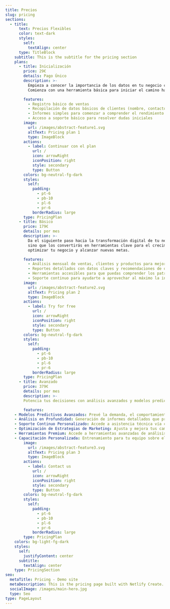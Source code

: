 ```yaml
---
title: Precios
slug: pricing
sections:
  - title:
      text: Precios Flexibles
      color: text-dark
      styles:
        self:
          textAlign: center
      type: TitleBlock
    subtitle: This is the subtitle for the pricing section
    plans:
      - title: Inicialización
        price: 29€
        details: Pago Único
        description: >-
          Empieza a conocer la importancia de los datos en tu negocio con un enfoque sencillo.
          Comienza con una herramienta básica para iniciar el camino hacia la optimización de tu empresa.

        features:
          - Registro básico de ventas
          - Recopilación de datos básicos de clientes (nombre, contacto, etc.)
          - Informes simples para comenzar a comprender el rendimiento
          - Acceso a soporte básico para resolver dudas iniciales
        image:
          url: /images/abstract-feature1.svg
          altText: Pricing plan 1
          type: ImageBlock
        actions:
          - label: Continuar con el plan
            url: /
            icon: arrowRight
            iconPosition: right
            style: secondary
            type: Button
        colors: bg-neutral-fg-dark
        styles:
          self:
            padding:
              - pt-6
              - pb-10
              - pl-6
              - pr-6
            borderRadius: large
        type: PricingPlan
      - title: Básico
        price: 179€
        details: por mes
        description: >-
          Da el siguiente paso hacia la transformación digital de tu negocio. Con el Plan Básico, no solo recopilarás datos,
          sino que los convertirás en herramientas clave para el crecimiento. Empieza a tomar decisiones informadas que te permitirán   
          optimizar tu negocio y alcanzar nuevas metas.

        features:
          - Análisis mensual de ventas, clientes y productos para mejorar tu rendimiento.
          - Reportes detallados con datos claves y recomendaciones de optimización.
          - Herramientas accesibles para que puedas comprender los patrones de tu negocio.
          - Soporte continuo para ayudarte a aprovechar al máximo la información recopilada.
        image:
          url: /images/abstract-feature2.svg
          altText: Pricing plan 2
          type: ImageBlock
        actions:
          - label: Try for free
            url: /
            icon: arrowRight
            iconPosition: right
            style: secondary
            type: Button
        colors: bg-neutral-fg-dark
        styles:
          self:
            padding:
              - pt-6
              - pb-10
              - pl-6
              - pr-6
            borderRadius: large
        type: PricingPlan
      - title: Avanzado
        price: 379€
        details: por mes
        description: >-
        Potencia tus decisiones con análisis avanzados y modelos predictivos. Optimiza tus operaciones, mejora el rendimiento y proyecta el crecimiento de tu empresa aprovechando datos clave y técnicas avanzadas.

        features:
    - Modelos Predictivos Avanzados: Prevé la demanda, el comportamiento de los clientes y las tendencias de ventas con nuestros modelos avanzados.
    - Análisis en Profundidad: Generación de informes detallados que proporcionan una visión clara de los aspectos clave de tu negocio.
    - Soporte Continuo Personalizado: Accede a asistencia técnica vía correo electrónico y teléfono, con respuesta rápida y soluciones específicas.
    - Optimización de Estrategias de Marketing: Ajusta y mejora tus campañas publicitarias y tácticas de ventas utilizando análisis de datos.
    - Herramientas Premium: Accede a herramientas avanzadas de análisis, segmentación de clientes y generación de informes personalizados.
    - Capacitación Personalizada: Entrenamiento para tu equipo sobre el uso de nuestras herramientas y cómo interpretar los datos para mejorar los resultados.
        image:
          url: /images/abstract-feature3.svg
          altText: Pricing plan 3
          type: ImageBlock
        actions:
          - label: Contact us
            url: /
            icon: arrowRight
            iconPosition: right
            style: secondary
            type: Button
        colors: bg-neutral-fg-dark
        styles:
          self:
            padding:
              - pt-6
              - pb-10
              - pl-6
              - pr-6
            borderRadius: large
        type: PricingPlan
    colors: bg-light-fg-dark
    styles:
      self:
        justifyContent: center
      subtitle:
        textAlign: center
    type: PricingSection
seo:
  metaTitle: Pricing - Demo site
  metaDescription: This is the pricing page built with Netlify Create.
  socialImage: /images/main-hero.jpg
  type: Seo
type: PageLayout
---
```

